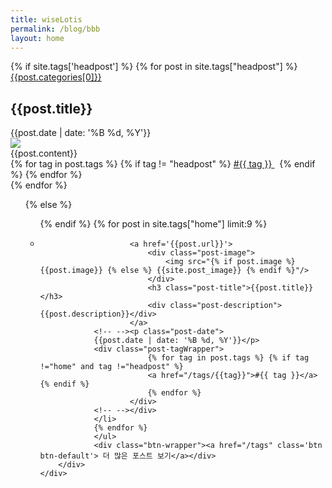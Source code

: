 ```yaml
---
title: wiseLotis
permalink: /blog/bbb
layout: home
---
```


<link rel="stylesheet" href="/css/home.css"/>
<div class="">
	<div class="row">
		{% if site.tags['headpost'] %}
		{% for post in site.tags["headpost"] %}
		<div class='col-sm-8 home-headwrapper'>
			<div class="container">
				<div class="head-title">
					<div class="category">
					<a href="/posts/{{post.categories[0]}}" data-toggle="tooltip" data-placement='top' title='{{post.categories[0]}}로 이동합니다.' ><span>{{post.categories[0]}}</span></a>
				</div>					<div class=''>
<!-- -->
						<h2>{{post.title}}</h2>
					</div>
<!-- -->
					<span class="date">{{post.date | date: '%B %d, %Y'}}</span>
<!-- -->
				</div>
				<div class="inner-wrapper">
					<div class="head-image">
						<img src="{% if post.image %} {{post.image}} {% else %} {{site.post_image}} {% endif %}"/>
					</div>
					<div class="head-body">{{post.content}}
<div class="head-tagWrapper">
						{% for tag in post.tags %} {% if tag != "headpost" %}
						<a href='/tags/{{ tag }}' class="post-tag"> #{{ tag }} </a>&nbsp;
						{% endif %} {% endfor %}
					</div>
					</div>
				</div>
			</div>
		</div>
{% endfor %}
		<div class="col-sm-4">
			<ul class="home-postlist">

{% else %}
	<div class='col-sm-12'>
		<ul class="home-postlist full_area">

{% endif %}
			{% for post in site.tags["home"] limit:9 %}
	<li>
<!-- --> <div class="post-wrapper basic">
						<a href='{{post.url}}'>
							<div class="post-image">
								<img src="{% if post.image %} {{post.image}} {% else %} {{site.post_image}} {% endif %}"/>
							</div>
							<h3 class="post-title">{{post.title}}</h3>
							<div class="post-description">{{post.description}}</div>
						</a>
				<!-- --><p class="post-date">
				{{post.date | date: '%B %d, %Y'}}</p>
				<div class="post-tagWrapper">
							{% for tag in post.tags %} {% if tag !="home" and tag !="headpost" %}
							<a href="/tags/{{tag}}">#{{ tag }}</a>{% endif %}
							{% endfor %}
						</div>
				<!-- --></div>
				</li>
				{% endfor %}
				</ul>
				<div class="btn-wrapper"><a href="/tags" class='btn btn-default'> 더 많은 포스트 보기</a></div>
		</div>
	</div>
</div>


<!-- <div class="col-sm-4 homelist-wrapper">
{% for post in site.tags["home"] %}
<div class="post-wrapper inverse">
<div class="post-category">
<a href="/posts/{{post.categories[0]}}"><span>{{post.categories[0]}}</span></a>
</div>
<a href="{{post.url}}">
<div class="post-inner">
<div class="post-image">
<img src="{% if post.image %} {{post.image}} {% else %} {{site.post_image}} {% endif %}"/>
</div>
<h3 class="post-title">{{post.title}}</h3>
<div class="post-description">{{post.description}}</div>
<span class="post-date">{{post.date | date: '%B %d, %Y'}}</span>
</div>
</a>
<div class="post-tagWrapper">
{% for tag in post.tags %}
<span class="post-tag"> {{ tag }} </span>
{% endfor %}
</div>
</div>
{% endfor %}
</div> -->
